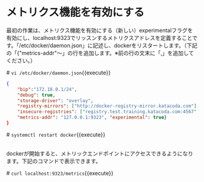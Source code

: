 # メトリクス機能を有効にする
最初の作業は、メトリクス機能を有効にする（新しい）experimentalフラグを有効にし、localhost:9323でリッスンするメトリクスアドレスを定義することです。「/etc/docker/daemon.json」に記述し、dockerをリスタートします。（下記の「{"metrics-addr"～」の行を追加します。※前の行の文末に「,」を追加してください。）  

\# `vi /etc/docker/daemon.json`{{execute}}  
```json
{
    "bip":"172.18.0.1/24",
    "debug": true,
    "storage-driver": "overlay",
    "registry-mirrors": ["http://docker-registry-mirror.katacoda.com"],
    "insecure-registries": ["registry.test.training.katacoda.com:4567", "docker-registry-mirror.katacoda.com"],
    "metrics-addr": "127.0.0.1:9323", "experimental": true}
}
```
\# `systemctl restart docker`{{execute}}  
<br>

dockerが開始すると、メトリックエンドポイントにアクセスできるようになります。下記のコマンドで表示できます。  

\# `curl localhost:9323/metrics`{{execute}}  
